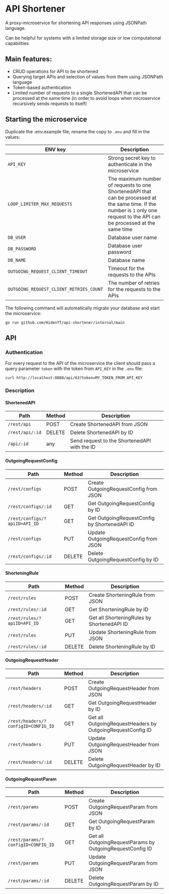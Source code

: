 # API Shortener

A proxy-microservice for shortening API responses using JSONPath language.

Can be helpful for systems with a limited storage size or low computational capabilities

## Main features:
- CRUD operations for API to be shortened
- Querying target APIs and selection of values from them using JSONPath language
- Token-based authentication
- Limited number of requests to a single ShortenedAPI that can be processed at 
the same time (in order to avoid loops when microservice recursively sends 
requests to itself)

## Starting the microservice
Duplicate the .env.example file, rename the copy to `.env` and fill in the values:

| ENV key | Description |
| --------|-------------|
|`API_KEY`|Strong secret key to authenticate in the microservice|
|`LOOP_LIMITER_MAX_REQUESTS`|The maximum number of requests to one ShortenedAPI that can be processed at the same time. If the number is `1` only one request to the API can be processed at the same time|
|`DB_USER`|Database user name|
|`DB_PASSWORD`|Database user password|
|`DB_NAME`|Database name|
|`OUTGOING_REQUEST_CLIENT_TIMEOUT`|Timeout for the requests to the APIs|
|`OUTGOING_REQUEST_CLIENT_RETRIES_COUNT`|The number of retries for the requests to the APIs|

The following command will automatically migrate your database and start the microservice:
```
go run github.com/HidenYT/api-shortener/internal/main
```

## API 
### Authentication
For every request to the API of the microservice the client should pass a query
parameter `token` with the token from `API_KEY` in the `.env` file:
```
curl http://localhost:8080/api/63?token=MY_TOKEN_FROM_API_KEY
```
### Description
#### ShortenedAPI
|Path|Method|Description|
|----|------|-----------|
|`/rest/api`|POST|Create ShortenedAPI from JSON|
|`/rest/api/:id`|DELETE|Delete ShortenedAPI by ID|
|`/api/:id`|any|Send request to the ShortenedAPI with the ID|

#### OutgoingRequestConfig
|Path|Method|Description|
|----|------|-----------|
|`/rest/configs`|POST|Create OutgoingRequestConfig from JSON|
|`/rest/configs/:id`|GET|Get OutgoingRequestConfig by ID|
|`/rest/configs/?apiID=API_ID`|GET|Get OutgoingRequestConfig by ShortenedAPI ID|
|`/rest/configs`|PUT|Update OutgoingRequestConfig from JSON|
|`/rest/configs/:id`|DELETE|Delete OutgoingRequestConfig by ID|

#### ShorteningRule
|Path|Method|Description|
|----|------|-----------|
|`/rest/rules`|POST|Create ShorteningRule from JSON|
|`/rest/rules/:id`|GET|Get ShorteningRule by ID|
|`/rest/rules/?apiID=API_ID`|GET|Get all ShorteningRules by ShortenedAPI ID|
|`/rest/rules`|PUT|Update ShorteningRule from JSON|
|`/rest/rules/:id`|DELETE|Delete ShorteningRule by ID|

#### OutgoingRequestHeader
|Path|Method|Description|
|----|------|-----------|
|`/rest/headers`|POST|Create OutgoingRequestHeader from JSON|
|`/rest/headers/:id`|GET|Get OutgoingRequestHeader by ID|
|`/rest/headers/?configID=CONFIG_ID`|GET|Get all OutgoingRequestHeaders by OutgoingRequestConfig ID|
|`/rest/headers`|PUT|Update OutgoingRequestHeader from JSON|
|`/rest/headers/:id`|DELETE|Delete OutgoingRequestHeader by ID|

#### OutgoingRequestParam
|Path|Method|Description|
|----|------|-----------|
|`/rest/params`|POST|Create OutgoingRequestParam from JSON|
|`/rest/params/:id`|GET|Get OutgoingRequestParam by ID|
|`/rest/params/?configID=CONFIG_ID`|GET|Get all OutgoingRequestParams by OutgoingRequestConfig ID|
|`/rest/params`|PUT|Update OutgoingRequestParam from JSON|
|`/rest/params/:id`|DELETE|Delete OutgoingRequestParam by ID|
